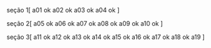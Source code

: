 seção 1[
a01 ok
a02 ok
a03 ok
a04 ok
]

seção 2[
a05 ok
a06 ok
a07 ok
a08 ok
a09 ok
a10 ok
]

seção 3[
a11 ok
a12 ok
a13 ok
a14 ok
a15 ok
a16 ok
a17 ok
a18 ok
a19
]
